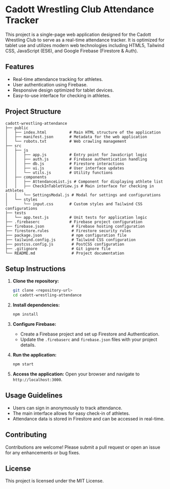 # Cadott Wrestling Club Attendance Tracker

This project is a single-page web application designed for the Cadott Wrestling Club to serve as a real-time attendance tracker. It is optimized for tablet use and utilizes modern web technologies including HTML5, Tailwind CSS, JavaScript (ES6), and Google Firebase (Firestore & Auth).

## Features

- Real-time attendance tracking for athletes.
- User authentication using Firebase.
- Responsive design optimized for tablet devices.
- Easy-to-use interface for checking in athletes.

## Project Structure

```
cadott-wrestling-attendance
├── public
│   ├── index.html          # Main HTML structure of the application
│   ├── manifest.json       # Metadata for the web application
│   └── robots.txt          # Web crawling management
├── src
│   ├── js
│   │   ├── app.js          # Entry point for JavaScript logic
│   │   ├── auth.js         # Firebase authentication handling
│   │   ├── db.js           # Firestore interactions
│   │   ├── ui.js           # User interface updates
│   │   └── utils.js        # Utility functions
│   ├── components
│   │   ├── AttendanceList.js # Component for displaying athlete list
│   │   ├── CheckInTabletView.js # Main interface for checking in athletes
│   │   └── SettingsModal.js # Modal for settings and configurations
│   └── styles
│       └── input.css       # Custom styles and Tailwind CSS configurations
├── tests
│   └── app.test.js         # Unit tests for application logic
├── .firebaserc             # Firebase project configuration
├── firebase.json            # Firebase hosting configuration
├── firestore.rules          # Firestore security rules
├── package.json             # npm configuration file
├── tailwind.config.js       # Tailwind CSS configuration
├── postcss.config.js        # PostCSS configuration
├── .gitignore               # Git ignore file
└── README.md                # Project documentation
```

## Setup Instructions

1. **Clone the repository:**
   ```bash
   git clone <repository-url>
   cd cadott-wrestling-attendance
   ```

2. **Install dependencies:**
   ```bash
   npm install
   ```

3. **Configure Firebase:**
   - Create a Firebase project and set up Firestore and Authentication.
   - Update the `.firebaserc` and `firebase.json` files with your project details.

4. **Run the application:**
   ```bash
   npm start
   ```

5. **Access the application:**
   Open your browser and navigate to `http://localhost:3000`.

## Usage Guidelines

- Users can sign in anonymously to track attendance.
- The main interface allows for easy check-in of athletes.
- Attendance data is stored in Firestore and can be accessed in real-time.

## Contributing

Contributions are welcome! Please submit a pull request or open an issue for any enhancements or bug fixes.

## License

This project is licensed under the MIT License.